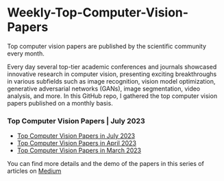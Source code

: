 # Weekly-Top-Computer-Vision-Papers

Top computer vision papers are published by the scientific community every month. 

Every day several top-tier academic conferences and journals showcased innovative research in computer vision, presenting exciting breakthroughs in various subfields such as image recognition, vision model optimization, generative adversarial networks (GANs), image segmentation, video analysis, and more. In this GitHub repo, I gathered the top computer vision papers published on a monthly basis. 

### Top Computer Vision Papers | July 2023


  
* [Top Computer Vision Papers in July 2023 ]()
* [Top Computer Vision Papers in April 2023](https://github.com/youssefHosni/Montly-Top-Computer-Vision-Papers/blob/main/Top%20CV%20Papers%20in%20April%202023.md)
* [Top Computer Vision Papers in March 2023](https://github.com/youssefHosni/Montly-Top-Computer-Vision-Papers/blob/main/Top%20CV%20Papers%20in%20March%202023.md)

You can find more details and the demo of the papers in this series of articles on [Medium](https://youssefraafat57.medium.com/list/top-computer-vision-papers-a66040fb6c89)
